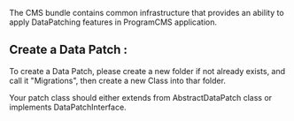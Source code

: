 The CMS bundle contains common infrastructure that provides an ability to apply DataPatching features in ProgramCMS application.

## Create a Data Patch :
To create a Data Patch, please create a new folder if not already exists, and call it "Migrations", then create a new Class into thar folder.

Your patch class should either extends from AbstractDataPatch class or implements DataPatchInterface.